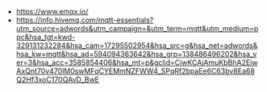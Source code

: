 

* https://www.emqx.io/
* https://info.hivemq.com/mqtt-essentials?utm_source=adwords&utm_campaign=&utm_term=mqtt&utm_medium=ppc&hsa_tgt=kwd-329131232284&hsa_cam=17295502954&hsa_src=g&hsa_net=adwords&hsa_kw=mqtt&hsa_ad=594094363642&hsa_grp=138486496202&hsa_ver=3&hsa_acc=3585854406&hsa_mt=p&gclid=CjwKCAiAmuKbBhA2EiwAxQnt70v470lM0swMFqCYEMmNZFWW4_SPqRf2bpaEe6C63bv8Ea68Q2Hf3xoC170QAvD_BwE


